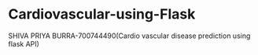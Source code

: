 # Cardiovascular-using-Flask
SHIVA PRIYA BURRA-700744490(Cardio vascular disease prediction using flask API)
